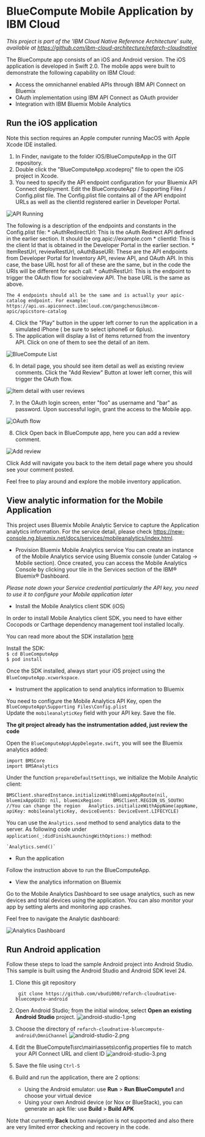 # BlueCompute Mobile Application by IBM Cloud

*This project is part of the 'IBM Cloud Native Reference Architecture' suite, available at
https://github.com/ibm-cloud-architecture/refarch-cloudnative*


The BlueCompute app consists of an iOS and Android version. The iOS application is developed in Swift 2.0. The mobile apps were built to demonstrate the following capability on IBM Cloud:

 - Access the omnichannel enabled APIs through IBM API Connect on Bluemix
 - OAuth implementation using IBM API Connect as OAuth provider
 - Integration with IBM Bluemix Mobile Analytics


## Run the iOS application

Note this section requires an Apple computer running MacOS with Apple Xcode IDE installed.

1. In Finder, navigate to the folder iOS/BlueComputeApp in the GIT repository.
2. Double click the "BlueComputeApp.xcodeproj" file to open the iOS project in Xcode.
3. You need to specify the API endpoint configuration for your Bluemix API Connect deployment.  Edit the BlueComputeApp / Supporting Files / Config.plist file. The Config.plist file contains all of the API endpoint URLs as well as the clientId registered earlier in Developer Portal.

  ![API Running](static/imgs/bluemix_19.png?raw=true)

  The following is a description of the endpoints and constants in the Config.plist file:
    * oAuthRedirectUrl: This is the oAuth Redirect API defined in the earlier section. It should be org.apic://example.com
    * clientId: This is the client Id that is obtained in the Developer Portal in the earlier section.
    * ItemRestUrl, reviewRestUrl, oAuthBaseURl: These are the API endpoints from Developer Portal for Inventory API, review API, and OAuth API. In this case, the base URL host for all of these are the same, but in the code the URIs will be different for each call.
    * oAuthRestUrl: This is the endpoint to trigger the OAuth flow for socialreview API. The base URL is the same as above.

    The 4 endpoints should all be the same and is actually your apic-catalog endpoint. For example:
    https://api.us.apiconnect.ibmcloud.com/gangchenusibmcom-apic/apicstore-catalog

4. Click the "Play" button in the upper left corner to run the application in a simulated iPhone ( be sure to select iphone6 or 6plus).
5. The application will display a list of items returned from the inventory API. Click on one of them to see the detail of an item.

  ![BlueCompute List](static/imgs/bluemix_20.png?raw=true)

6. In detail page, you should see item detail as well as existing review comments. Click the "Add Review" Button at lower left corner, this will trigger the OAuth flow.

  ![Item detail with user reviews](static/imgs/bluemix_21.png?raw=true)

7. In the OAuth login screen, enter "foo" as username and "bar" as password. Upon successful login, grant the access to the Mobile app.

  ![OAuth flow](static/imgs/bluemix_23.png?raw=true)  

8. Click Open back in BlueCompute app, here you can add a review comment.

  ![Add review](static/imgs/bluemix_22.png?raw=true)  

Click Add will navigate you back to the item detail page where you should see your comment posted.

Feel free to play around and explore the mobile inventory application.

## View analytic information for the Mobile Application

This project uses Bluemix Mobile Analytic Service to capture the Application analytics information. For the service detail, please check https://new-console.ng.bluemix.net/docs/services/mobileanalytics/index.html.

 - Provision Bluemix Mobile Analytics service
  You can create an instance of the Mobile Analytics service using Bluemix console (under Catalog -> Mobile section). Once created, you can access the Mobile Analytics Console by clicking your tile in the Services section of the IBM® Bluemix® Dashboard.

  *Please note down your Service credential particularly the API key, you need to use it to configure your Mobile application later*

 - Install the Mobile Analytics client SDK (iOS)

  In order to install Mobile Analytics client SDK, you need to have either Cocopods or Carthage dependency management tool installed locally.

  You can read more about the SDK installation [here](https://new-console.ng.bluemix.net/docs/services/mobileanalytics/install-client-sdk.html)

  Install the SDK:  
     `$ cd BlueComputeApp`  
     `$ pod install`  

  Once the SDK installed, always start your iOS project using the `BlueComputeApp.xcworkspace`.

 - Instrument the application to send analytics information to Bluemix

 You need to configure the Mobile Analytics API Key, open the `BlueComputeApp\Supporting Files\Config.plist`  
 Update the `mobileanalyticKey` field with your API key. Save the file.

  **The git project already has the instrumentation added, just review the code**

  Open the `BlueComputeApp\AppDelegate.swift`, you will see the Bluemix analytics added:

  `import BMSCore`  
  `import BMSAnalytics`  

  Under the function `prepareDefaultSettings`, we initialize the Mobile Analytic client:

  `BMSClient.sharedInstance.initializeWithBluemixAppRoute(nil, bluemixAppGUID: nil, bluemixRegion:   
   BMSClient.REGION_US_SOUTH) //You can change the region  
   Analytics.initializeWithAppName(appName, apiKey: mobileanalyticKey, deviceEvents: DeviceEvent.LIFECYCLE)`  

   You can use the `Analytics.send` method to send analytics data to the server. As following code under `application(_:didFinishLaunchingWithOptions:)` method:

    `Analytics.send()`

 - Run the application

  Follow the instruction above to run the BlueComputeApp.

 - View the analytics information on Bluemix

  Go to the Mobile Analytics Dashboard to see usage analytics, such as new devices and total devices using the application. You can also monitor your app by setting alerts and monitoring app crashes.

  Feel free to navigate the Analytic dashboard:

  ![Analytics Dashboard](static/imgs/bluemix_24.png?raw=true)

## Run Android application

Follow these steps to load the sample Android project into Android Studio. This sample is built using the Android Studio and Android SDK level 24. 

1. Clone this git repository

        git clone https://github.com/vbudi000/refarch-cloudnative-bluecompute-android
2. Open Android Studio; from the initial window, select __Open an existing Android Studio__ project.
![android-studio-1.png](static/imgs/android-studio-1.png)
3. Choose the directory of `refarch-cloudnative-bluecompute-android\OmniChannel`
![android-studio-2.png](static/imgs/android-studio-2-open-OmniChannel.png)
3. Edit the BlueCompute1\src\main\assets\config.properties file to match your API Connect URL and client ID
![android-studio-3.png](static/imgs/android-studio-3-config-properties.png)
4. Save the file using `Ctrl-S`
4. Build and run the application, there are 2 options:

   - Using the Android emulator: use __Run__ > __Run BlueCompute1__ and choose your virtual device
   - Using your own Android device (or Nox or BlueStack), you can generate an apk file: use __Build__ > __Build APK__
   
Note that currently __Back__ button navigation is not supported and also there are very limited error checking and recovery in the code. 
